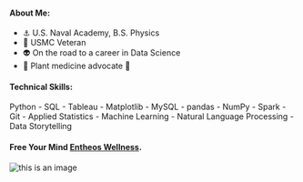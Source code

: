 
#### About Me:  
  - :anchor: U.S. Naval Academy, B.S. Physics
  - :metal: USMC Veteran
  - :alien: On the road to a career in Data Science
  - :mushroom: Plant medicine advocate :cactus:
#### Technical Skills:
  Python - SQL - Tableau - Matplotlib - MySQL - pandas - NumPy - Spark - Git - Applied Statistics - Machine Learning - Natural Language Processing - Data Storytelling
    

#### Free Your Mind [Entheos Wellness](https://www.instagram.com/entheos_wellness/?hl=en).
  
  







![this is an image](https://cdn.mos.cms.futurecdn.net/HsDtpFEHbDpae6wBuW5wQo-970-80.jpg)





<!--
**tim-keriazes/tim-keriazes** is a ✨ _special_ ✨ repository because its `README.md` (this file) appears on your GitHub profile.

Here are some ideas to get you started:

- 🔭 I’m currently working on ...
- 🌱 I’m currently learning ...
- 👯 I’m looking to collaborate on ...
- 🤔 I’m looking for help with ...
- 💬 Ask me about ...
- 📫 How to reach me: ...
- 😄 Pronouns: ...
- ⚡ Fun fact: ...
-->

